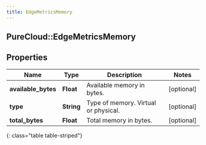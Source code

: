 ```yaml
---
title: EdgeMetricsMemory
---
```

## PureCloud::EdgeMetricsMemory

## Properties

|Name | Type | Description | Notes|
|------------ | ------------- | ------------- | -------------|
| **available_bytes** | **Float** | Available memory in bytes. | [optional] |
| **type** | **String** | Type of memory. Virtual or physical. | [optional] |
| **total_bytes** | **Float** | Total memory in bytes. | [optional] |
{: class="table table-striped"}


